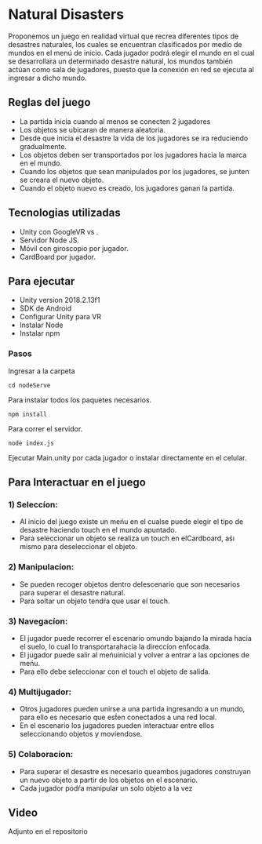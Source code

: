 # Natural Disasters
Proponemos un juego en realidad virtual que recrea diferentes tipos de desastres naturales, los cuales se encuentran clasificados por medio de mundos en el menú de inicio. Cada jugador podrá elegir el mundo en el cual se desarrollara un determinado desastre natural, los mundos también actúan como sala de jugadores, puesto que la conexión en red se ejecuta al ingresar a dicho mundo. 

## Reglas del juego
* La partida inicia cuando al menos se conecten 2 jugadores
* Los objetos se ubicaran de manera aleatoria.
* Desde que inicia el desastre la vida de los jugadores se ira reduciendo gradualmente.
* Los objetos deben ser transportados por los jugadores hacia la marca en el mundo.
* Cuando los objetos que sean manipulados por los jugadores, se junten se creara el nuevo objeto.
* Cuando el objeto nuevo es creado, los jugadores ganan la partida.

## Tecnologias utilizadas
* Unity con GoogleVR vs .
* Servidor Node JS.
* Móvil con giroscopio por jugador.
* CardBoard por jugador.

## Para ejecutar
* Unity version 2018.2.13f1
* SDK de Android
* Configurar Unity para VR
* Instalar Node
* Instalar npm

### Pasos
Ingresar a la carpeta
```
cd nodeServe
```
Para instalar todos los paquetes necesarios.
```
npm install
```
Para correr el servidor.

```
node index.js
```
Ejecutar Main.unity por cada jugador o instalar directamente en el celular.

## Para Interactuar en el juego
### 1) Seleccíon: 
* Al inicio del juego existe un meńu en el cualse puede elegir el tipo de desastre haciendo touch en el mundo apuntado. 
* Para seleccionar un objeto se realiza un touch en elCardboard, aśı mismo para deseleccionar el objeto.

### 2) Manipulacíon:
* Se  pueden  recoger  objetos  dentro  delescenario que son necesarios para superar el desastre natural.
* Para soltar un objeto tendŕa que usar el touch.

### 3) Navegacíon:
* El  jugador  puede  recorrer  el  escenario  omundo bajando la mirada hacia el suelo, lo cual lo transportarahacia  la  direccíon  enfocada.  
* El  jugador  puede  salir  al  meńuinicial  y  volver  a  entrar  a  las  opciones  de  meńu.  
* Para  ello debe seleccionar con el touch el objeto de salida.

### 4) Multijugador:
* Otros jugadores pueden unirse a una partida   ingresando   a   un   mundo,   para   ello   es   necesario   que est́en  conectados  a  una  red  local.
* En  el  escenario  los  jugadores  pueden  interactuar  entre  ellos  seleccionando  objetos y movíendose.

### 5) Colaboracíon:
* Para superar el desastre es necesario queambos  jugadores  construyan  un  nuevo  objeto  a  partir  de  los objetos en el escenario. 
* Cada jugador podŕa manipular un solo objeto a la vez

## Video 
Adjunto en el repositorio


